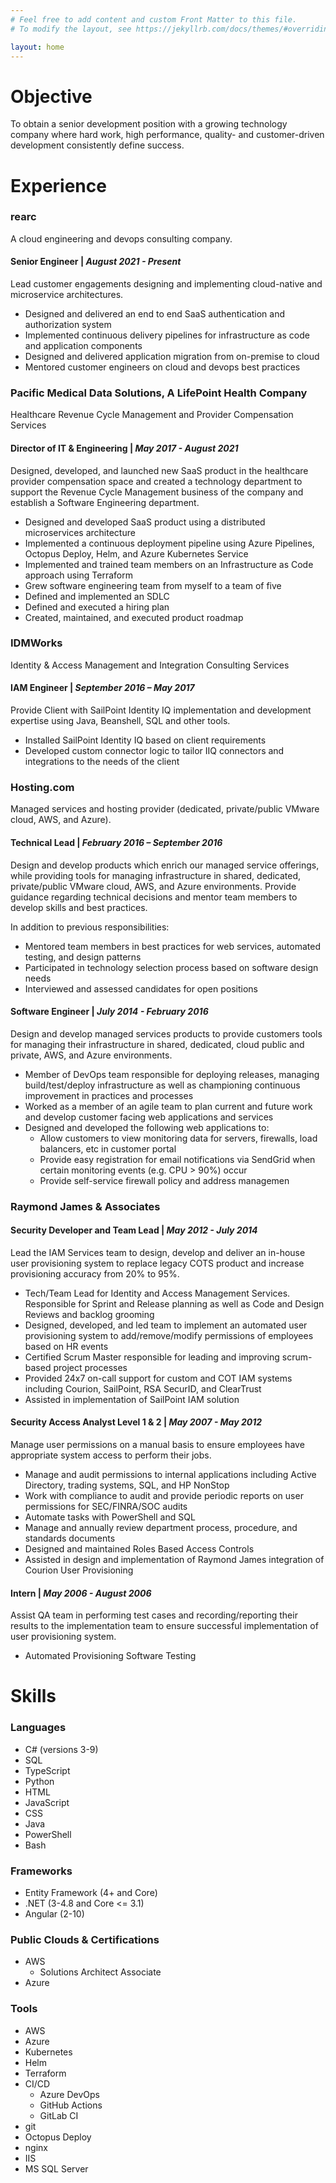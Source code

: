 ```yaml
---
# Feel free to add content and custom Front Matter to this file.
# To modify the layout, see https://jekyllrb.com/docs/themes/#overriding-theme-defaults

layout: home
---
```


# Objective

To obtain a senior development position with a growing technology company where hard work, high performance, quality- and 
customer-driven development consistently define success.

# Experience
### rearc
A cloud engineering and devops consulting company.
#### Senior Engineer | *August 2021 - Present*
Lead customer engagements designing and implementing cloud-native and microservice architectures.

* Designed and delivered an end to end SaaS authentication and authorization system
* Implemented continuous delivery pipelines for infrastructure as code and application components
* Designed and delivered application migration from on-premise to cloud
* Mentored customer engineers on cloud and devops best practices

### Pacific Medical Data Solutions, A LifePoint Health Company

Healthcare Revenue Cycle Management and Provider Compensation Services

#### Director of IT & Engineering | *May 2017 - August 2021*

Designed, developed, and launched new SaaS product in the healthcare provider compensation space and created a technology 
department to support the Revenue Cycle Management business of the company and establish a Software Engineering department.

* Designed and developed SaaS product using a distributed microservices architecture
* Implemented a continuous deployment pipeline using Azure Pipelines, Octopus Deploy, Helm, and Azure Kubernetes Service
* Implemented and trained team members on an Infrastructure as Code approach using Terraform
* Grew software engineering team from myself to a team of five
* Defined and implemented an SDLC
* Defined and executed a hiring plan
* Created, maintained, and executed product roadmap

### IDMWorks

Identity & Access Management and Integration Consulting Services

#### IAM Engineer | *September 2016 – May 2017*

Provide Client with SailPoint Identity IQ implementation and development expertise using Java, Beanshell, SQL and other tools.

* Installed SailPoint Identity IQ based on client requirements
* Developed custom connector logic to tailor IIQ connectors and integrations to the needs of the client

### Hosting.com

Managed services and hosting provider (dedicated, private/public VMware cloud, AWS, and Azure).

#### Technical Lead | *February 2016 – September 2016*

Design and develop products which enrich our managed service offerings, while providing tools for managing infrastructure in shared, dedicated, private/public VMware cloud, AWS, and Azure environments. Provide guidance regarding technical decisions and mentor team members to develop skills and best practices.

In addition to previous responsibilities:
* Mentored team members in best practices for web services, automated testing, and design patterns
* Participated in technology selection process based on software design needs
* Interviewed and assessed candidates for open positions

#### Software Engineer | *July 2014 - February 2016*

Design and develop managed services products to provide customers tools for managing their infrastructure in shared, dedicated, cloud public and private, AWS, and Azure environments.
* Member of DevOps team responsible for deploying releases, managing build/test/deploy infrastructure as well as championing 
continuous improvement in practices and processes
* Worked as a member of an agile team to plan current and future work and develop customer facing web applications and 
services
* Designed and developed the following web applications to:
    * Allow customers to view monitoring data for servers, firewalls, load balancers, etc in customer portal
    * Provide easy registration for email notifications via SendGrid when certain monitoring events (e.g. CPU > 90%) occur
    * Provide self-service firewall policy and address managemen

### Raymond James & Associates

#### Security Developer and Team Lead | *May 2012 - July 2014*

Lead the IAM Services team to design, develop and deliver an in-house user provisioning system to replace legacy COTS product and increase provisioning accuracy from 20% to 95%.

* Tech/Team Lead for Identity and Access Management Services. Responsible for Sprint and Release planning as well as Code 
and Design Reviews and backlog grooming
* Designed, developed, and led team to implement an automated user provisioning system to add/remove/modify permissions of 
employees based on HR events
* Certified Scrum Master responsible for leading and improving scrum-based project processes
* Provided 24x7 on-call support for custom and COT IAM systems including Courion, SailPoint, RSA SecurID, and ClearTrust
* Assisted in implementation of SailPoint IAM solution

#### Security Access Analyst Level 1 & 2 | *May 2007 - May 2012*

Manage user permissions on a manual basis to ensure employees have appropriate system access to perform their jobs.

* Manage and audit permissions to internal applications including Active Directory, trading systems, SQL, and HP NonStop
* Work with compliance to audit and provide periodic reports on user permissions for SEC/FINRA/SOC audits
* Automate tasks with PowerShell and SQL
* Manage and annually review department process, procedure, and standards documents
* Designed and maintained Roles Based Access Controls
* Assisted in design and implementation of Raymond James integration of Courion User Provisioning

#### Intern | *May 2006 - August 2006*

Assist QA team in performing test cases and recording/reporting their results to the implementation team to ensure successful implementation of user provisioning system.
* Automated Provisioning Software Testing

# Skills
### Languages 

* C# (versions 3-9)
* SQL
* TypeScript
* Python
* HTML
* JavaScript
* CSS
* Java
* PowerShell
* Bash

### Frameworks

* Entity Framework (4+ and Core)
* .NET (3-4.8 and Core <= 3.1)
* Angular (2-10)

### Public Clouds & Certifications
* AWS
    * Solutions Architect Associate
* Azure
### Tools 

* AWS
* Azure
* Kubernetes
* Helm
* Terraform
* CI/CD
    * Azure DevOps
    * GitHub Actions
    * GitLab CI
* git
* Octopus Deploy
* nginx
* IIS
* MS SQL Server